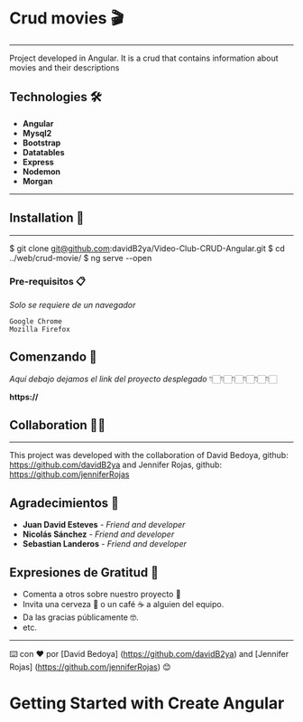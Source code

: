 # Crud movies 🎬
***
Project developed in Angular. It is a crud that contains information about movies and their descriptions

## Technologies 🛠️
* **Angular**
* **Mysql2**
* **Bootstrap**
* **Datatables**
* **Express**
* **Nodemon**
* **Morgan**

***

## Installation 📝
***

$ git clone git@github.com:davidB2ya/Video-Club-CRUD-Angular.git
$ cd ../web/crud-movie/
$ ng serve --open

### Pre-requisitos 📋

_Solo se requiere de un navegador_

```
Google Chrome
Mozilla Firefox

```

## Comenzando 🚀

_Aquí debajo dejamos el link del proyecto desplegado_
                 👇🏻👇🏻👇🏻👇🏻👇🏻👇🏻

 **https://** 


## Collaboration 🤝🏻
***
This project was developed with the collaboration of 
David Bedoya, github: https://github.com/davidB2ya
and Jennifer Rojas, github: https://github.com/jenniferRojas

## Agradecimientos 👏
* **Juan David Esteves** - *Friend and developer* 
* **Nicolás Sánchez** - *Friend and developer*
* **Sebastian Landeros** - *Friend and developer* 

## Expresiones de Gratitud 🎁

* Comenta a otros sobre nuestro proyecto 📢
* Invita una cerveza 🍺 o un café ☕ a alguien del equipo. 
* Da las gracias públicamente 🤓.
* etc.

---
⌨️ con ❤️ por [David Bedoya] (https://github.com/davidB2ya) and [Jennifer Rojas]  (https://github.com/jenniferRojas)  😊 
# Getting Started with Create Angular
